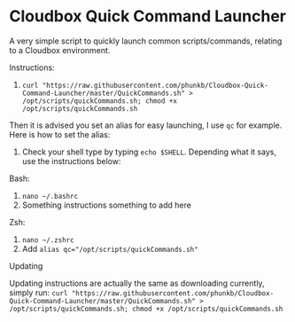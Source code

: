 # Cloudbox Quick Command Launcher
A very simple script to quickly launch common scripts/commands, relating to a Cloudbox environment.

Instructions:

1.  `curl "https://raw.githubusercontent.com/phunkb/Cloudbox-Quick-Command-Launcher/master/QuickCommands.sh" > /opt/scripts/quickCommands.sh; chmod +x /opt/scripts/quickCommands.sh`

Then it is advised you set an alias for easy launching, I use `qc` for example. Here is how to set the alias:

1. Check your shell type by typing `echo $SHELL`. Depending what it says, use the instructions below:

Bash:
   1. `nano ~/.bashrc`
   2. Something instructions something to add here

Zsh:
   1. `nano ~/.zshrc`
   2. Add `alias qc="/opt/scripts/quickCommands.sh"`


Updating

Updating instructions are actually the same as downloading currently, simply run:
`curl "https://raw.githubusercontent.com/phunkb/Cloudbox-Quick-Command-Launcher/master/QuickCommands.sh" > /opt/scripts/quickCommands.sh; chmod +x /opt/scripts/quickCommands.sh`


